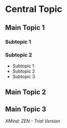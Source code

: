 # Central Topic

## Main Topic 1

### Subtopic 1

### Subtopic 2

- Subtopic 1
- Subtopic 2
- Subtopic 3

## Main Topic 2

## Main Topic 3

*XMind: ZEN - Trial Version*